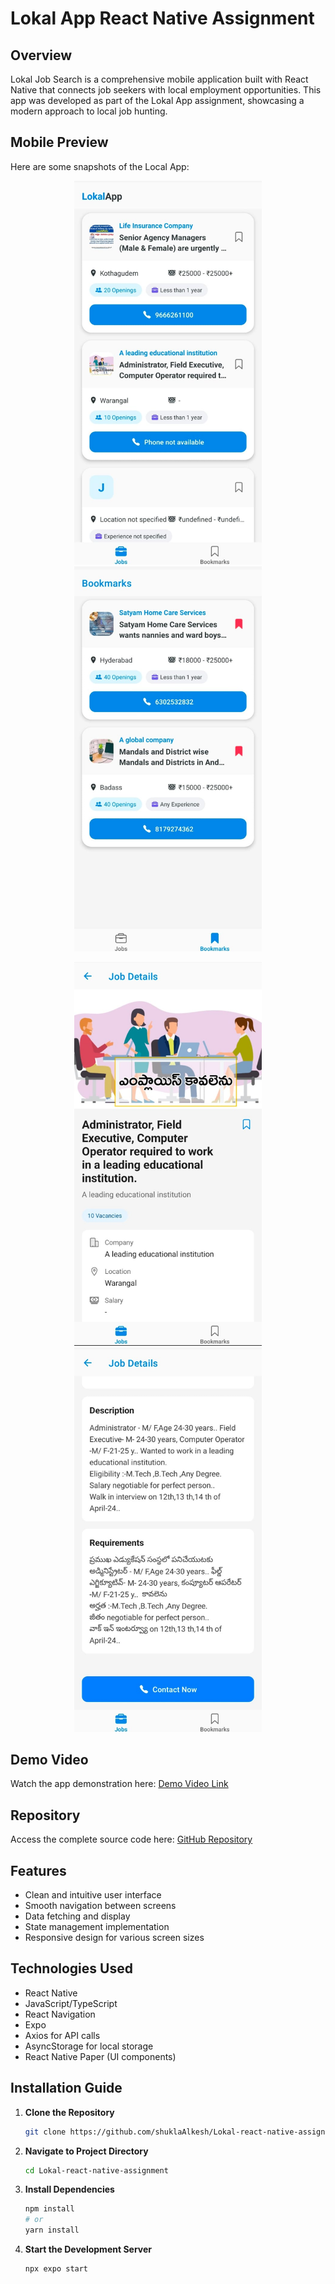 # Lokal App React Native Assignment

## Overview
Lokal Job Search is a comprehensive mobile application built with React Native that connects job seekers with local employment opportunities. This app was developed as part of the Lokal App assignment, showcasing a modern approach to local job hunting.

## Mobile Preview
Here are some snapshots of the Local App:

<p align="center">
  <img src="Images/1.jpeg" width="300" hight="300">
  <img src="Images/2.jpeg" width="300" hight="300">
</p>

<p align="center">
   <img src="Images/4.jpeg" width="300" hight="300">
  <img src="Images/3.jpeg" width="300" hight="300">
</p>

## Demo Video
Watch the app demonstration here:
[Demo Video Link](https://drive.google.com/file/d/1N1wzUGEplxmrImRaMGjGKNHZhgEmLx8-/view?usp=sharing)

## Repository
Access the complete source code here:
[GitHub Repository](https://github.com/shuklaAlkesh/Lokal-react-native-assignment.git)

## Features
- Clean and intuitive user interface
- Smooth navigation between screens
- Data fetching and display
- State management implementation
- Responsive design for various screen sizes

## Technologies Used
- React Native
- JavaScript/TypeScript
- React Navigation
- Expo
- Axios for API calls
- AsyncStorage for local storage
- React Native Paper (UI components)

## Installation Guide

1. **Clone the Repository**
   ```bash
   git clone https://github.com/shuklaAlkesh/Lokal-react-native-assignment.git
   ```

2. **Navigate to Project Directory**
   ```bash
   cd Lokal-react-native-assignment
   ```

3. **Install Dependencies**
   ```bash
   npm install
   # or
   yarn install
   ```

4. **Start the Development Server**
   ```bash
   npx expo start
   ```
